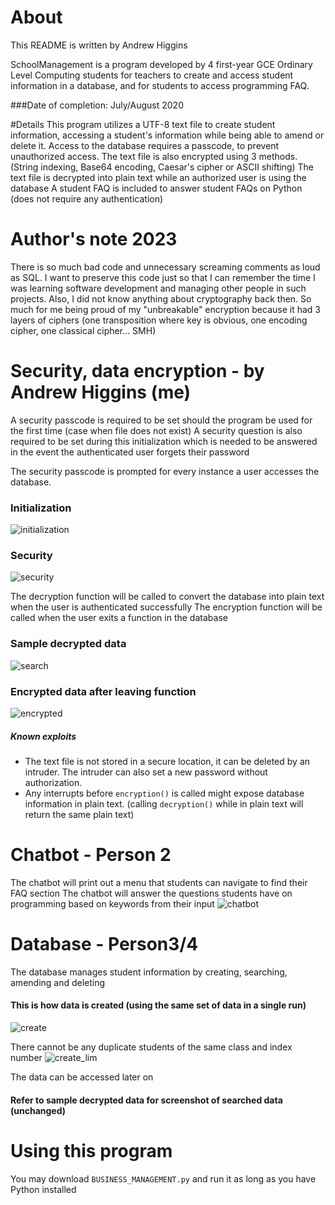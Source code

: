 # About 
This README is written by Andrew Higgins

SchoolManagement is a program developed by 4 first-year GCE Ordinary Level Computing students for teachers to create and access student information in a database, and for students to access programming FAQ.

###Date of completion: July/August 2020

#Details
This program utilizes a UTF-8 text file to create student information, accessing a student's information while being able to amend or delete it.
Access to the database requires a passcode, to prevent unauthorized access.
The text file is also encrypted using 3 methods. (String indexing, Base64 encoding, Caesar's cipher or ASCII shifting)
The text file is decrypted into plain text while an authorized user is using the database
A student FAQ is included to answer student FAQs on Python (does not require any authentication)

# Author's note 2023
There is so much bad code and unnecessary screaming comments as loud as SQL. I want to preserve this code just so that I can remember the time I was learning software development and managing other people in such projects.
Also, I did not know anything about cryptography back then. So much for me being proud of my "unbreakable" encryption because it had 3 layers of ciphers (one transposition where key is obvious, one encoding cipher, one classical cipher... SMH)

# Security, data encryption - by Andrew Higgins (me)
A security passcode is required to be set should the program be used for the first time (case when file does not exist)
A security question is also required to be set during this initialization which is needed to be answered in the event the authenticated user forgets their password

The security passcode is prompted for every instance a user accesses the database.

### Initialization
![initialization](https://user-images.githubusercontent.com/60218942/125153382-d8da0980-e185-11eb-9199-d90af05d03b4.PNG)

### Security
![security](https://user-images.githubusercontent.com/60218942/125153391-e7282580-e185-11eb-8734-237a17941163.PNG)


The decryption function will be called to convert the database into plain text when the user is authenticated successfully
The encryption function will be called when the user exits a function in the database 
### Sample decrypted data 
![search](https://user-images.githubusercontent.com/60218942/125153288-45a0d400-e185-11eb-8f50-9f8cb647858f.PNG)

### Encrypted data after leaving function 
![encrypted](https://user-images.githubusercontent.com/60218942/125153353-ae884c00-e185-11eb-813f-8fa23aade92b.PNG)

##### Known exploits
- The text file is not stored in a secure location, it can be deleted by an intruder. The intruder can also set a new password without authorization.
- Any interrupts before ```encryption()``` is called might expose database information in plain text. (calling ```decryption()``` while in plain text will return the same plain text)

# Chatbot - Person 2
The chatbot will print out a menu that students can navigate to find their FAQ section 
The chatbot will answer the questions students have on programming based on keywords from their input
![chatbot](https://user-images.githubusercontent.com/60218942/125153978-1345a580-e18a-11eb-88ea-0fd67797416f.PNG)

# Database - Person3/4
The database manages student information by creating, searching, amending and deleting

#### This is how data is created (using the same set of data in a single run)
![create](https://user-images.githubusercontent.com/60218942/125154055-9830bf00-e18a-11eb-82d6-bd0d6d250c0c.PNG)

There cannot be any duplicate students of the same class and index number
![create_lim](https://user-images.githubusercontent.com/60218942/125154096-e80f8600-e18a-11eb-9908-82672913a2f7.PNG)

The data can be accessed later on 
#### Refer to sample decrypted data for screenshot of searched data (unchanged)

# Using this program
You may download ```BUSINESS_MANAGEMENT.py``` and run it as long as you have Python installed
